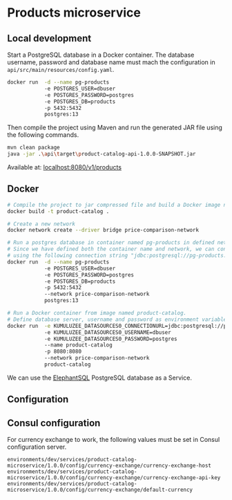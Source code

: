 # Products microservice

## Local development

Start a PostgreSQL database in a Docker container. The database username, password and database name must mach the
configuration in `api/src/main/resources/config.yaml`.

```bash
docker run  -d --name pg-products
            -e POSTGRES_USER=dbuser
            -e POSTGRES_PASSWORD=postgres
            -e POSTGRES_DB=products
            -p 5432:5432
            postgres:13
```

Then compile the project using Maven and run the generated JAR file using the following commands.

```bash
mvn clean package
java -jar .\api\target\product-catalog-api-1.0.0-SNAPSHOT.jar
```

Available at: [localhost:8080/v1/products](http://localhost:8080/v1/products)

## Docker

```bash
# Compile the project to jar compressed file and build a Docker image named product-catalog.
docker build -t product-catalog .

# Create a new network
docker network create --driver bridge price-comparison-network

# Run a postgres database in container named pg-products in defined network.
# Since we have defined both the container name and network, we can connect to this instance
# using the following connection string "jdbc:postgresql://pg-products:5432/products"
docker run  -d --name pg-products
            -e POSTGRES_USER=dbuser
            -e POSTGRES_PASSWORD=postgres
            -e POSTGRES_DB=products
            -p 5432:5432
            --network price-comparison-network
            postgres:13

# Run a Docker container from image named product-catalog.
# Define database server, username and password as environment variables.
docker run  -e KUMULUZEE_DATASOURCES0_CONNECTIONURL=jdbc:postgresql://pg-products:5432/products
            -e KUMULUZEE_DATASOURCES0_USERNAME=dbuser
            -e KUMULUZEE_DATASOURCES0_PASSWORD=postgres
            --name product-catalog
            -p 8080:8080
            --network price-comparison-network
            product-catalog
```

We can use the [ElephantSQL](https://www.elephantsql.com/) PostgreSQL database as a Service.

## Configuration

## Consul configuration

For currency exchange to work, the following values must be set in Consul configuration server.

```
environments/dev/services/product-catalog-microservice/1.0.0/config/currency-exchange/currency-exchange-host
environments/dev/services/product-catalog-microservice/1.0.0/config/currency-exchange/currency-exchange-api-key
environments/dev/services/product-catalog-microservice/1.0.0/config/currency-exchange/default-currency
```